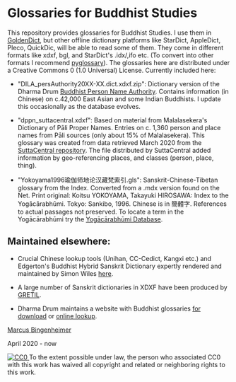 # Glossaries for Buddhist Studies


This repository provides glossaries for Buddhist Studies. I use them in [GoldenDict](http://goldendict.org), but other offline dictionary platforms like StarDict, AppleDict, Pleco, QuickDic, will be able to read some of them.
They come in different formats like xdxf, bgl, and StarDict's .idx/,ifo etc. (To convert into other formats I recommend [pyglossary](https://github.com/ilius/pyglossary)).
The glossaries here are distributed under a Creative Commons 0 (1.0 Universal) License.
Currently included here:

* "DILA_persAuthority20XX-XX.dict.xdxf.zip": Dictionary version of the Dharma Drum [Buddhist Person Name Authority](http://authority.dila.edu.tw/person/). Contains information (in Chinese) on c.42,000 East Asian and some Indian Buddhists. I update this occasionally as the database evolves. 

* "dppn_suttacentral.xdxf": Based on material from Malalasekera's Dictionary of Pāli Proper Names. Entries on c. 1,360 person and place names from Pāli sources (only about 15% of Malalasekera). This glossary was created from data retrieved March 2020 from the [SuttaCentral repository](https://github.com/suttacentral/sc-data/tree/master/dictionaries/en). The file distributed by SuttaCentral added information by geo-referencing places, and classes (person, place, thing).

* "Yokoyama1996瑜伽师地论汉藏梵索引.gls": Sanskrit-Chinese-Tibetan glossary from the Index. Converted from a .mdx version found on the Net. Print original: Koitsu YOKOYAMA, Takayuki HIROSAWA: Index to the Yogācārabhūmi. Tokyo: Sankibo, 1996. Chinese is in 簡體字. References to actual passages not preserved. To locate a term in the Yogācārabhūmi try the [Yogācārabhūmi Database](http://ybh.chibs.edu.tw/ui.html).

## Maintained elsewhere:
* Crucial Chinese lookup tools (Unihan, CC-Cedict, Kangxi etc.) and Edgerton's Buddhist Hybrid Sanskrit Dictionary expertly rendered and maintained by Simon Wiles [here](https://simonwiles.net/glossaries/).

* A large number of Sanskrit dictionaries in XDXF have been produced by [GRETIL](http://gretil.sub.uni-goettingen.de/gretil.html#Dictionaries).

* Dharma Drum maintains a website with Buddhist glossaries [for download](http://buddhistinformatics.dila.edu.tw/glossaries/download.php) or [online lookup](http://glossaries.dila.edu.tw/). 

 
[Marcus Bingenheimer](https://mbingenheimer.net/publications/publications.html)

April 2020 - now

<p xmlns:dct="http://purl.org/dc/terms/">
 <a rel="license" href="http://creativecommons.org/publicdomain/zero/1.0/"> <img src="http://i.creativecommons.org/p/zero/1.0/88x31.png" style="border-style: none;" alt="CC0" />
  </a> To the extent possible under law,
  <span rel="dct:publisher" resource="[_:publisher]">the person who associated CC0</span>
  with this work has waived all copyright and related or neighboring
  rights to this work.
</p>
